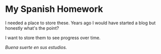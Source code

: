 # My Spanish Homework

I needed a place to store these. Years ago I would have started a blog but honestly what's the point?

I want to store them to see progress over time.

_Buena suerte en sus estudios._
